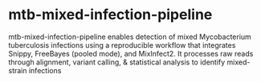 # mtb-mixed-infection-pipeline
mtb-mixed-infection-pipeline enables detection of mixed Mycobacterium tuberculosis infections using a reproducible workflow that integrates Snippy, FreeBayes (pooled mode), and MixInfect2. It processes raw reads through alignment, variant calling, &amp; statistical analysis to identify mixed-strain infections
